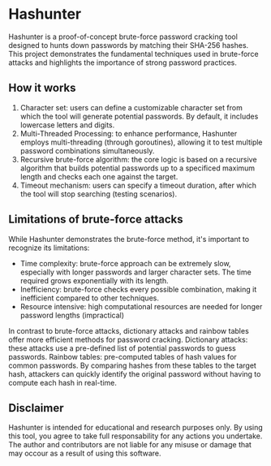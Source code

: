 # Hashunter
Hashunter is a proof-of-concept brute-force password cracking tool designed to hunts down passwords by matching their SHA-256 hashes. 
This project demonstrates the fundamental techniques used in brute-force attacks and highlights the importance of strong password practices. 

## How it works
1. Character set: users can define a customizable character set from which the tool will generate potential passwords. By default, it includes lowercase letters and digits.
2. Multi-Threaded Processing: to enhance performance, Hashunter employs multi-threading (through goroutines), allowing it to test multiple password combinations simultaneously.
3. Recursive brute-force algorithm: the core logic is based on a recursive algorithm that builds potential passwords up to a specificed maximum length and checks each one against the target.
4. Timeout mechanism: users can specify a timeout duration, after which the tool will stop searching (testing scenarios).

## Limitations of brute-force attacks 
While Hashunter demonstrates the brute-force method, it's important to recognize its limitations: 
- Time complexity: brute-force approach can be extremely slow, especially with longer passwords and larger character sets. The time required grows exponentially with its length.
- Inefficiency: brute-force checks every possible combination, making it inefficient compared to other techniques.
- Resource intensive: high computational resources are needed for longer password lengths (impractical)

In contrast to brute-force attacks, dictionary attacks and rainbow tables offer more efficient methods for password cracking. 
Dictionary attacks: these attacks use a pre-defined list of potential passwords to guess passwords. 
Rainbow tables: pre-computed tables of hash values for common passwords. By comparing hashes from these tables to the target hash, attackers can quickly identify the original password without having to compute each hash in real-time. 

## Disclaimer
Hashunter is intended for educational and research purposes only. 
By using this tool, you agree to take full responsability for any actions you undertake. The author and contributors are not liable for any misuse or damage that may occour as a result of using this software. 
